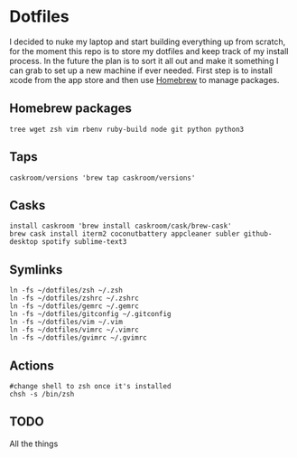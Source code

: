 # Dotfiles
I decided to nuke my laptop and start building everything up from scratch, for the moment this repo is to store my dotfiles and keep track of my install process. In the future the plan is to sort it all out and make it something I can grab to set up a new machine if ever needed.
First step is to install xcode from the app store and then use [Homebrew](http://brew.sh) to manage packages.

## Homebrew packages
    tree wget zsh vim rbenv ruby-build node git python python3

## Taps
    caskroom/versions 'brew tap caskroom/versions'

## Casks
    install caskroom 'brew install caskroom/cask/brew-cask'
    brew cask install iterm2 coconutbattery appcleaner subler github-desktop spotify sublime-text3


## Symlinks
    ln -fs ~/dotfiles/zsh ~/.zsh
    ln -fs ~/dotfiles/zshrc ~/.zshrc
    ln -fs ~/dotfiles/gemrc ~/.gemrc
    ln -fs ~/dotfiles/gitconfig ~/.gitconfig
    ln -fs ~/dotfiles/vim ~/.vim
    ln -fs ~/dotfiles/vimrc ~/.vimrc
    ln -fs ~/dotfiles/gvimrc ~/.gvimrc

## Actions
    #change shell to zsh once it's installed
    chsh -s /bin/zsh

## TODO
All the things
